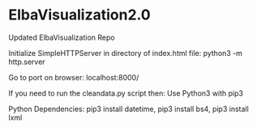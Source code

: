 # ElbaVisualization2.0
Updated ElbaVisualization Repo 

Initialize SimpleHTTPServer in directory of index.html file: 
	python3 -m http.server 

Go to port on browser: 
	localhost:8000/


If you need to run the cleandata.py script then: 
Use Python3 with pip3

Python Dependencies: 
	pip3 install datetime,
	pip3 install bs4,
	pip3 install lxml
